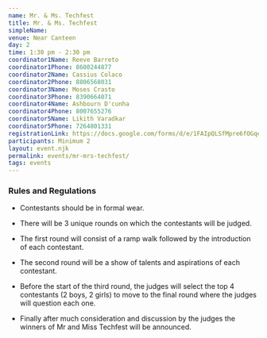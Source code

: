 ```yaml
---
name: Mr. & Ms. Techfest
title: Mr. & Ms. Techfest
simpleName:
venue: Near Canteen
day: 2
time: 1:30 pm - 2:30 pm
coordinator1Name: Reeve Barreto
coordinator1Phone: 8600244877
coordinator2Name: Cassius Colaco
coordinator2Phone: 8806568031
coordinator3Name: Moses Crasto
coordinator3Phone: 8390664071
coordinator4Name: Ashbourn D'cunha
coordinator4Phone: 8007655276
coordinator5Name: Likith Varadkar
coordinator5Phone: 7264801331
registrationLink: https://docs.google.com/forms/d/e/1FAIpQLSfMpre6fOGqeZGpDpQ9yyDlwnR2-nKG88iKbM5XdRA9UYMaDw/viewform?usp=sf_link
participants: Minimum 2
layout: event.njk
permalink: events/mr-mrs-techfest/
tags: events
---
```


### Rules and Regulations 

- Contestants should be in formal wear.

- There will be 3 unique rounds on which the contestants will be judged.

- The first round will consist of a ramp walk followed by the introduction of each contestant.

- The second round will be a show of talents and aspirations of each contestant.

- Before the start of the third round, the judges will select the top 4 contestants (2 boys, 2 girls) to move to the final round where the judges will question each one.

- Finally after much consideration and discussion by the judges the winners of Mr and Miss Techfest will be announced.